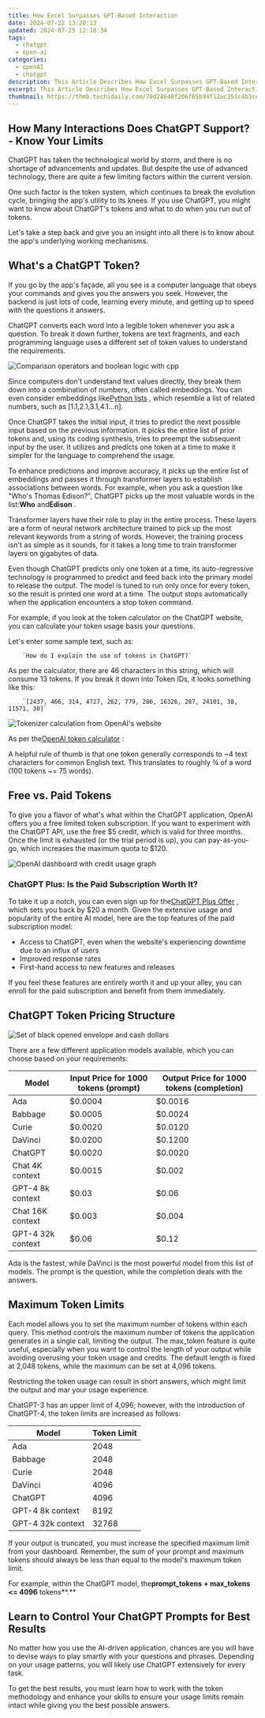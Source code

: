 ```yaml
---
title: How Excel Surpasses GPT-Based Interaction
date: 2024-07-22 13:20:13
updated: 2024-07-25 12:18:34
tags:
  - chatgpt
  - open-ai
categories:
  - openAI
  - chatgpt
description: This Article Describes How Excel Surpasses GPT-Based Interaction
excerpt: This Article Describes How Excel Surpasses GPT-Based Interaction
thumbnail: https://thmb.techidaily.com/78d24648f206f65b94f12ac351c4b3ce727b02ece4c292665e0f6b95fb5f60be.jpg
---
```


## How Many Interactions Does ChatGPT Support? - Know Your Limits

 ChatGPT has taken the technological world by storm, and there is no shortage of advancements and updates. But despite the use of advanced technology, there are quite a few limiting factors within the current version.

 One such factor is the token system, which continues to break the evolution cycle, bringing the app's utility to its knees. If you use ChatGPT, you might want to know about ChatGPT's tokens and what to do when you run out of tokens.

 Let's take a step back and give you an insight into all there is to know about the app's underlying working mechanisms.

## What's a ChatGPT Token?

 If you go by the app's façade, all you see is a computer language that obeys your commands and gives you the answers you seek. However, the backend is just lots of code, learning every minute, and getting up to speed with the questions it answers.

 ChatGPT converts each word into a legible token whenever you ask a question. To break it down further, tokens are text fragments, and each programming language uses a different set of token values to understand the requirements.

![Comparison operators and boolean logic with cpp](https://static1.makeuseofimages.com/wordpress/wp-content/uploads/2023/04/cpp-coding-samples.jpg)

 Since computers don't understand text values directly, they break them down into a combination of numbers, often called embeddings. You can even consider embeddings like[Python lists](https://www.makeuseof.com/tag/arrays-lists-in-python/) , which resemble a list of related numbers, such as \[1.1,2.1,3.1,4.1…n\].

 Once ChatGPT takes the initial input, it tries to predict the next possible input based on the previous information. It picks the entire list of prior tokens and, using its coding synthesis, tries to preempt the subsequent input by the user. It utilizes and predicts one token at a time to make it simpler for the language to comprehend the usage.

 To enhance predictions and improve accuracy, it picks up the entire list of embeddings and passes it through transformer layers to establish associations between words. For example, when you ask a question like "Who's Thomas Edison?", ChatGPT picks up the most valuable words in the list:**Who** and**Edison** .

 Transformer layers have their role to play in the entire process. These layers are a form of neural network architecture trained to pick up the most relevant keywords from a string of words. However, the training process isn't as simple as it sounds, for it takes a long time to train transformer layers on gigabytes of data.

 Even though ChatGPT predicts only one token at a time, its auto-regressive technology is programmed to predict and feed back into the primary model to release the output. The model is tuned to run only once for every token, so the result is printed one word at a time. The output stops automatically when the application encounters a stop token command.

 For example, if you look at the token calculator on the ChatGPT website, you can calculate your token usage basis your questions.

Let's enter some sample text, such as:

        `How do I explain the use of tokens in ChatGPT?`

 As per the calculator, there are 46 characters in this string, which will consume 13 tokens. If you break it down into Token IDs, it looks something like this:

        `[2437, 466, 314, 4727, 262, 779, 286, 16326, 287, 24101, 38, 11571, 30]`

![Tokenizer calculation from OpenAI's website](https://static1.makeuseofimages.com/wordpress/wp-content/uploads/2023/04/tokenizer.jpg)

 As per the[OpenAI token calculator](https://platform.openai.com/tokenizer) :

 A helpful rule of thumb is that one token generally corresponds to \~4 text characters for common English text. This translates to roughly ¾ of a word (100 tokens \~= 75 words).

## Free vs. Paid Tokens

 To give you a flavor of what's what within the ChatGPT application, OpenAI offers you a free limited token subscription. If you want to experiment with the ChatGPT API, use the free $5 credit, which is valid for three months. Once the limit is exhausted (or the trial period is up), you can pay-as-you-go, which increases the maximum quota to $120.

![OpenAI dashboard with credit usage graph](https://static1.makeuseofimages.com/wordpress/wp-content/uploads/2023/04/token-dashboard-openai.jpg)

### ChatGPT Plus: Is the Paid Subscription Worth It?

 To take it up a notch, you can even sign up for the[ChatGPT Plus Offer](https://www.makeuseof.com/chatgpt-plus-subscription-worth-it/) , which sets you back by $20 a month. Given the extensive usage and popularity of the entire AI model, here are the top features of the paid subscription model:

* Access to ChatGPT, even when the website's experiencing downtime due to an influx of users
* Improved response rates
* First-hand access to new features and releases

 If you feel these features are entirely worth it and up your alley, you can enroll for the paid subscription and benefit from them immediately.

## ChatGPT Token Pricing Structure

![Set of black opened envelope and cash dollars](https://static1.makeuseofimages.com/wordpress/wp-content/uploads/2023/04/pexels-karolina-grabowska-4386370.jpg)

 There are a few different application models available, which you can choose based on your requirements:

| Model             | Input Price for 1000 tokens (prompt) | Output Price for 1000 tokens (completion) |
| ----------------- | ------------------------------------ | ----------------------------------------- |
| Ada               | $0.0004                              | $0.0016                                   |
| Babbage           | $0.0005                              | $0.0024                                   |
| Curie             | $0.0020                              | $0.0120                                   |
| DaVinci           | $0.0200                              | $0.1200                                   |
| ChatGPT           | $0.0020                              | $0.0020                                   |
| Chat 4K context   | $0.0015                              | $0.002                                    |
| GPT-4 8k context  | $0.03                                | $0.06                                     |
| Chat 16K context  | $0.003                               | $0.004                                    |
| GPT-4 32k context | $0.06                                | $0.12                                     |

 Ada is the fastest, while DaVinci is the most powerful model from this list of models. The prompt is the question, while the completion deals with the answers.

## Maximum Token Limits

 Each model allows you to set the maximum number of tokens within each query. This method controls the maximum number of tokens the application generates in a single call, limiting the output. The max\_token feature is quite useful, especially when you want to control the length of your output while avoiding overusing your token usage and credits. The default length is fixed at 2,048 tokens, while the maximum can be set at 4,096 tokens.

 Restricting the token usage can result in short answers, which might limit the output and mar your usage experience.

 ChatGPT-3 has an upper limit of 4,096; however, with the introduction of ChatGPT-4, the token limits are increased as follows:

| Model             | Token Limit |
| ----------------- | ----------- |
| Ada               | 2048        |
| Babbage           | 2048        |
| Curie             | 2048        |
| DaVinci           | 4096        |
| ChatGPT           | 4096        |
| GPT-4 8k context  | 8192        |
| GPT-4 32k context | 32768       |

 If your output is truncated, you must increase the specified maximum limit from your dashboard. Remember, the sum of your prompt and maximum tokens should always be less than equal to the model's maximum token limit.

 For example, within the ChatGPT model, the**prompt\_tokens + max\_tokens <= 4096** tokens**.**

## Learn to Control Your ChatGPT Prompts for Best Results

 No matter how you use the AI-driven application, chances are you will have to devise ways to play smartly with your questions and phrases. Depending on your usage patterns, you will likely use ChatGPT extensively for every task.

 To get the best results, you must learn how to work with the token methodology and enhance your skills to ensure your usage limits remain intact while giving you the best possible answers.


<ins class="adsbygoogle"
     style="display:block"
     data-ad-format="autorelaxed"
     data-ad-client="ca-pub-7571918770474297"
     data-ad-slot="1223367746"></ins>



<ins class="adsbygoogle"
     style="display:block"
     data-ad-client="ca-pub-7571918770474297"
     data-ad-slot="8358498916"
     data-ad-format="auto"
     data-full-width-responsive="true"></ins>
